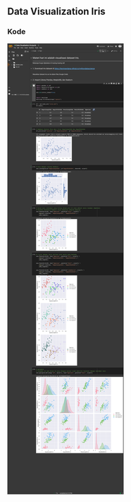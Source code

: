 ## Data Visualization Iris

### Kode
<img src="/pythondatascience/images/datavisualizationiris.png?raw=true"/>
